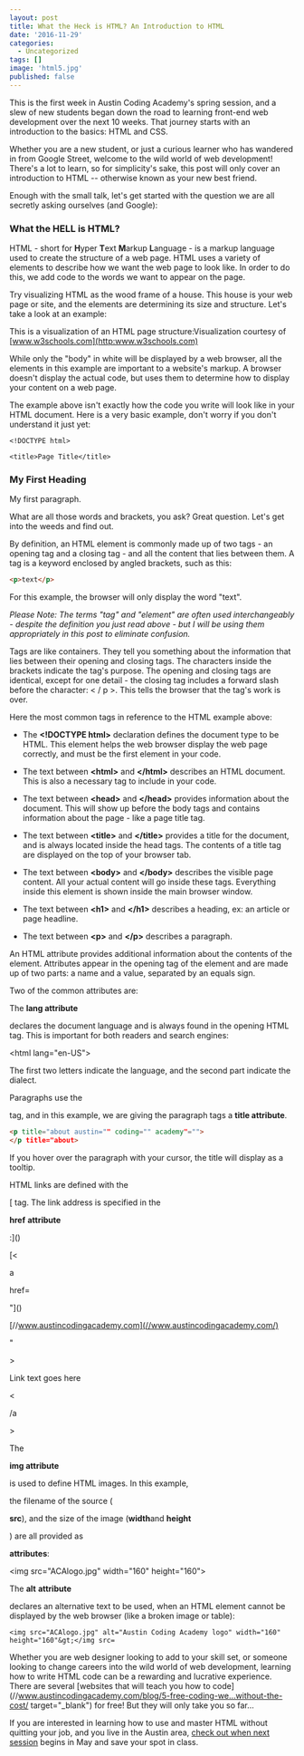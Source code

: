 ```yaml
---
layout: post
title: What the Heck is HTML? An Introduction to HTML
date: '2016-11-29'
categories:
  - Uncategorized
tags: []
image: 'html5.jpg'
published: false
---
```



<!-- This page has lots of missing info -->


This is the first week in Austin Coding Academy's spring session, and a slew of new students began down the road to learning front-end web development over the next 10 weeks. That journey starts with an introduction to the basics: HTML and CSS.

Whether you are a new student, or just a curious learner who has wandered in from Google Street, welcome to the wild world of web development! There's a lot to learn, so for simplicity's sake, this post will only cover an introduction to HTML -- otherwise known as your new best friend.

Enough with the small talk, let's get started with the question we are all secretly asking ourselves (and Google):

### **What the HELL is HTML?**

HTML - short for **H**yper **T**ext **M**arkup **L**anguage - is a markup language used to create the structure of a web page.  HTML uses a variety of elements to describe how we want the web page to look like. In order to do this, we add code to the words we want to appear on the page.

Try visualizing HTML as the wood frame of a house.  This house is your web page or site, and the elements are determining its size and structure. Let's take a look at an example:

<!-- The link below needs an appropriate text -->

This is a visualization of an HTML page structure:Visualization courtesy of [www.w3schools.com](http:www.w3schools.com)



While only the "body" in white will be displayed by a web browser, all the elements in this example are important to a website's markup. A browser doesn't display the actual code, but uses them to determine how to display your content on a web page.

The example above isn't exactly how the code you write will look like in your HTML document. Here is a very basic example, don't worry if you don't understand it just yet:




```
<!DOCTYPE html>

<title>Page Title</title>
```






### My First Heading





My first paragraph.



What are all those words and brackets, you ask? Great question. Let's get into the weeds and find out.



By definition, an HTML element is commonly made up of two tags - an opening tag and a closing tag - and all the content that lies between them. A tag is a keyword enclosed by angled brackets, such as this:

```html
<p>text</p>
```

For this example, the browser will only display the word "text".



_Please Note: The terms "tag" and "element" are often used interchangeably - despite the definition you just read above - but I will be using them appropriately in this post to eliminate confusion._

Tags are like containers. They tell you something about the information that lies between their opening and closing tags. The characters inside the brackets indicate the tag's purpose. The opening and closing tags are identical, except for one detail - the closing tag includes a forward slash before the character: &lt; / p &gt;. This tells the browser that the tag's work is over.

Here the most common tags in reference to the HTML example above:

- The **&lt;!DOCTYPE html>** declaration defines the document type to be HTML. This element helps the web browser display the web page correctly, and must be the first element in your code.





- The text between **&lt;html&gt;** and **&lt;/html&gt;** describes an HTML document. This is also a necessary tag to include in your code.





- The text between **&lt;head&gt;** and **&lt;/head&gt;** provides information about the document. This will show up before the body tags and contains information about the page - like a page title tag.





- The text between **&lt;title&gt;** and **&lt;/title&gt;** provides a title for the document, and is always located inside the head tags. The contents of a title tag are displayed on the top of your browser tab.





- The text between **&lt;body&gt;** and **&lt;/body&gt;** describes the visible page content. All your actual content will go inside these tags. Everything inside this element is shown inside the main browser window.





- The text between **&lt;h1&gt;** and **&lt;/h1&gt;** describes a heading, ex: an article or page headline.





- The text between **&lt;p&gt;** and **&lt;/p&gt;** describes a paragraph.




An HTML attribute provides additional information about the contents of the element. Attributes appear in the opening tag of the element and are made up of two parts: a name and a value, separated by an equals sign.

Two of the common attributes are:

The **lang attribute**

 declares the document language and is always found in the opening HTML tag. This is important for both readers and search engines:

&lt;html lang="en-US"&gt;

The first two letters indicate the language, and the second part indicate the dialect.

Paragraphs use the


tag, and in this example, we are giving the paragraph tags a **title attribute**.

```html
<p title="about austin="" coding="" academy"="">
</p title="about>
```
If you hover over the paragraph with your cursor, the title will display as a tooltip.

HTML links are defined with the **[]()**

[ tag. The link address is specified in the

**href** **attribute**

:]()

[]()

[&lt;

a




href=

"]()

[//www.austincodingacademy.com](//www.austincodingacademy.com/)

"

&gt;

Link text goes here

<

/a

&gt;

The

**img attribute**

 is used to define HTML images. In this example,

the filename of the source (

**src**), and the size of the image (**width**and **height**

) are all provided as

**attributes**:

<img src="ACAlogo.jpg" width="160" height="160"&gt;

The **alt** **attribute**

 declares an alternative text to be used, when an HTML element cannot be displayed by the web browser (like a broken image or table):
```
<img src="ACAlogo.jpg" alt="Austin Coding Academy logo" width="160" height="160"&gt;</img src=
```



<!-- BOTH LINKS ARE DEAD -->

Whether you are web designer looking to add to your skill set, or someone looking to change careers into the wild world of web development, learning how to write HTML code can be a rewarding and lucrative experience. There are several [websites that will teach you how to code](//www.austincodingacademy.com/blog/5-free-coding-we…without-the-cost/ target="_blank") for free! But they will only take you so far…

If you are interested in learning how to use and master HTML without quitting your job, and you live in the Austin area, [check out when next session](//www.austincodingacademy.com/front-end/?&amp;utm_source=Blog&amp;utm_medium=Tactical&amp;utm_content=Control&amp;utm_campaign=14554") begins in May and save your spot in class.
